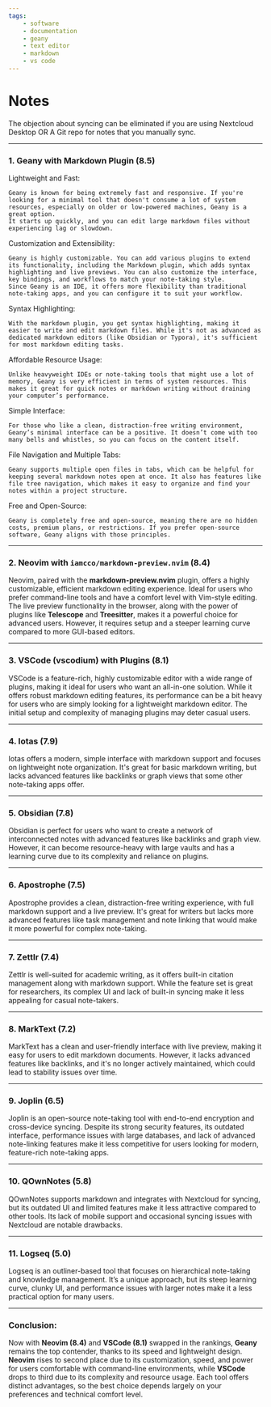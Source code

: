```yaml
---
tags:
    - software
    - documentation
    - geany
    - text editor
    - markdown
    - vs code
---
```

# Notes

The objection about syncing can be eliminated if you are using Nextcloud Desktop OR 
A Git repo for notes that you manually sync.

---

### **1. Geany with Markdown Plugin (8.5)**  
Lightweight and Fast:

    Geany is known for being extremely fast and responsive. If you're looking for a minimal tool that doesn't consume a lot of system resources, especially on older or low-powered machines, Geany is a great option.
    It starts up quickly, and you can edit large markdown files without experiencing lag or slowdown.

Customization and Extensibility:

    Geany is highly customizable. You can add various plugins to extend its functionality, including the Markdown plugin, which adds syntax highlighting and live previews. You can also customize the interface, key bindings, and workflows to match your note-taking style.
    Since Geany is an IDE, it offers more flexibility than traditional note-taking apps, and you can configure it to suit your workflow.

Syntax Highlighting:

    With the markdown plugin, you get syntax highlighting, making it easier to write and edit markdown files. While it's not as advanced as dedicated markdown editors (like Obsidian or Typora), it's sufficient for most markdown editing tasks.

Affordable Resource Usage:

    Unlike heavyweight IDEs or note-taking tools that might use a lot of memory, Geany is very efficient in terms of system resources. This makes it great for quick notes or markdown writing without draining your computer’s performance.

Simple Interface:

    For those who like a clean, distraction-free writing environment, Geany’s minimal interface can be a positive. It doesn’t come with too many bells and whistles, so you can focus on the content itself.

File Navigation and Multiple Tabs:

    Geany supports multiple open files in tabs, which can be helpful for keeping several markdown notes open at once. It also has features like file tree navigation, which makes it easy to organize and find your notes within a project structure.

Free and Open-Source:

    Geany is completely free and open-source, meaning there are no hidden costs, premium plans, or restrictions. If you prefer open-source software, Geany aligns with those principles.

---

### **2. Neovim with `iamcco/markdown-preview.nvim` (8.4)**  
Neovim, paired with the **markdown-preview.nvim** plugin, offers a highly customizable, efficient markdown editing experience. Ideal for users who prefer command-line tools and have a comfort level with Vim-style editing. The live preview functionality in the browser, along with the power of plugins like **Telescope** and **Treesitter**, makes it a powerful choice for advanced users. However, it requires setup and a steeper learning curve compared to more GUI-based editors.

---

### **3. VSCode (vscodium) with Plugins (8.1)**  
VSCode is a feature-rich, highly customizable editor with a wide range of plugins, making it ideal for users who want an all-in-one solution. While it offers robust markdown editing features, its performance can be a bit heavy for users who are simply looking for a lightweight markdown editor. The initial setup and complexity of managing plugins may deter casual users.

---

### **4. Iotas (7.9)**  
Iotas offers a modern, simple interface with markdown support and focuses on lightweight note organization. It's great for basic markdown writing, but lacks advanced features like backlinks or graph views that some other note-taking apps offer.

---

### **5. Obsidian (7.8)**  
Obsidian is perfect for users who want to create a network of interconnected notes with advanced features like backlinks and graph view. However, it can become resource-heavy with large vaults and has a learning curve due to its complexity and reliance on plugins.

---

### **6. Apostrophe (7.5)**  
Apostrophe provides a clean, distraction-free writing experience, with full markdown support and a live preview. It's great for writers but lacks more advanced features like task management and note linking that would make it more powerful for complex note-taking.

---

### **7. Zettlr (7.4)**  
Zettlr is well-suited for academic writing, as it offers built-in citation management along with markdown support. While the feature set is great for researchers, its complex UI and lack of built-in syncing make it less appealing for casual note-takers.

---

### **8. MarkText (7.2)**  
MarkText has a clean and user-friendly interface with live preview, making it easy for users to edit markdown documents. However, it lacks advanced features like backlinks, and it's no longer actively maintained, which could lead to stability issues over time.

---

### **9. Joplin (6.5)**  
Joplin is an open-source note-taking tool with end-to-end encryption and cross-device syncing. Despite its strong security features, its outdated interface, performance issues with large databases, and lack of advanced note-linking features make it less competitive for users looking for modern, feature-rich note-taking apps.

---

### **10. QOwnNotes (5.8)**  
QOwnNotes supports markdown and integrates with Nextcloud for syncing, but its outdated UI and limited features make it less attractive compared to other tools. Its lack of mobile support and occasional syncing issues with Nextcloud are notable drawbacks.

---

### **11. Logseq (5.0)**  
Logseq is an outliner-based tool that focuses on hierarchical note-taking and knowledge management. It’s a unique approach, but its steep learning curve, clunky UI, and performance issues with larger notes make it a less practical option for many users.

---

### **Conclusion:**
Now with **Neovim (8.4)** and **VSCode (8.1)** swapped in the rankings, **Geany** remains the top contender, thanks to its speed and lightweight design. **Neovim** rises to second place due to its customization, speed, and power for users comfortable with command-line environments, while **VSCode** drops to third due to its complexity and resource usage. Each tool offers distinct advantages, so the best choice depends largely on your preferences and technical comfort level.

